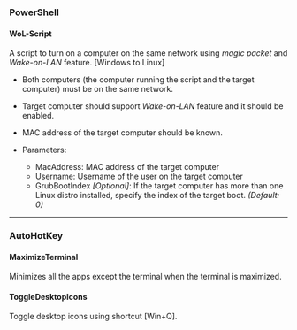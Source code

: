 ### PowerShell


#### WoL-Script 
A script to turn on a computer on the same network using *magic packet* and *Wake-on-LAN* feature. [Windows to Linux]

* Both computers (the computer running the script and the target computer) must be on the same network.
* Target computer should support *Wake-on-LAN* feature and it should be enabled.
* MAC address of the target computer should be known.

* Parameters:
    * MacAddress: MAC address of the target computer
    * Username: Username of the user on the target computer
    * GrubBootIndex *[Optional]*: If the target computer has more than one Linux distro installed, specify the index of the target boot. *(Default: 0)*


---
### AutoHotKey

#### MaximizeTerminal
Minimizes all the apps except the terminal when the terminal is maximized.

#### ToggleDesktopIcons
Toggle desktop icons using shortcut [Win+Q].
